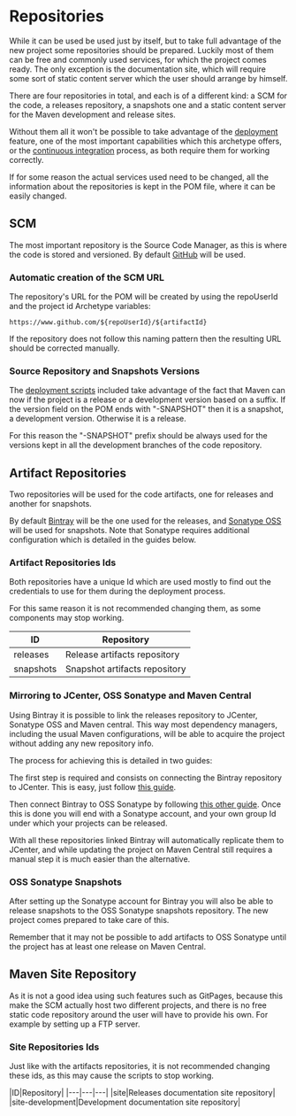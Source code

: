 # Repositories

While it can be used be used just by itself, but to take full advantage of the new project some repositories should be prepared. Luckily most of them can be free and commonly used services, for which the project comes ready. The only exception is the documentation site, which will require some sort of static content server which the user should arrange by himself.

There are four repositories in total, and each is of a different kind: a SCM for the code, a releases repository, a snapshots one and a static content server for the Maven development and release sites.

Without them all it won't be possible to take advantage of the [deployment][deployment-section] feature, one of the most important capabilities which this archetype offers, or the [continuous integration][github-workflow-section] process, as both require them for working correctly.

If for some reason the actual services used need to be changed, all the information about the repositories is kept in the POM file, where it can be easily changed.

## SCM

The most important repository is the Source Code Manager, as this is where the code is stored and versioned. By default [GitHub][github] will be used.

### Automatic creation of the SCM URL

The repository's URL for the POM will be created by using the repoUserId and the project id Archetype variables:

```
https://www.github.com/${repoUserId}/${artifactId}
```

If the repository does not follow this naming pattern then the resulting URL should be corrected manually.

### Source Repository and Snapshots Versions

The [deployment scripts][deployment-scripts-section] included take advantage of the fact that Maven can now if the project is a release or a development version based on a suffix. If the version field on the POM ends with "-SNAPSHOT" then it is a snapshot, a development version. Otherwise it is a release.

For this reason the "-SNAPSHOT" prefix should be always used for the versions kept in all the development branches of the code repository.

## Artifact Repositories

Two repositories will be used for the code artifacts, one for releases and another for snapshots.

By default [Bintray][bintray] will be the one used for the releases, and [Sonatype OSS][sonatype] will be used for snapshots. Note that Sonatype requires additional configuration which is detailed in the guides below.

### Artifact Repositories Ids

Both repositories have a unique Id which are used mostly to find out the credentials to use for them during the deployment process.

For this same reason it is not recommended changing them, as some components may stop working.

|ID|Repository|
|---|---|
|releases|Release artifacts repository|
|snapshots|Snapshot artifacts repository|

### Mirroring to JCenter, OSS Sonatype and Maven Central

Using Bintray it is possible to link the releases repository to JCenter, Sonatype OSS and Maven central. This way most dependency managers, including the usual Maven configurations, will be able to acquire the project without adding any new repository info.

The process for achieving this is detailed in two guides:

The first step is required and consists on connecting the Bintray repository to JCenter. This is easy, just follow [this guide][jcenter-guide].

Then connect Bintray to OSS Sonatype by following [this other guide][sonatype-guide]. Once this is done you will end with a Sonatype account, and your own group Id under which your projects can be released.

With all these repositories linked Bintray will automatically replicate them to JCenter, and while updating the project on Maven Central still requires a manual step it is much easier than the alternative.

### OSS Sonatype Snapshots

After setting up the Sonatype account for Bintray you will also be able to release snapshots to the OSS Sonatype snapshots repository. The new project comes prepared to take care of this.

Remember that it may not be possible to add artifacts to OSS Sonatype until the project has at least one release on Maven Central.

## Maven Site Repository

As it is not a good idea using such features such as GitPages, because this make the SCM actually host two different projects, and there is no free static code repository around the user will have to provide his own. For example by setting up a FTP server.

### Site Repositories Ids

Just like with the artifacts repositories, it is not recommended changing these ids, as this may cause the scripts to stop working.

|ID|Repository|
|---|---|---|
|site|Releases documentation site repository|
|site-development|Development documentation site repository|

[github]: https://github.com/
[bintray]: https://bintray.com/
[sonatype]: https://oss.sonatype.org/

[github-workflow-section]: ./ghworkflow.html
[deployment-section]: ./deployment.html
[deployment-scripts-section]: ./deployment.html#Scripts

[jcenter-guide]: https://bintray.com/docs/usermanual/uploads/uploads_includingyourpackagesinjcenter.html
[sonatype-guide]: http://blog.bintray.com/2014/02/11/bintray-as-pain-free-gateway-to-maven-central/
